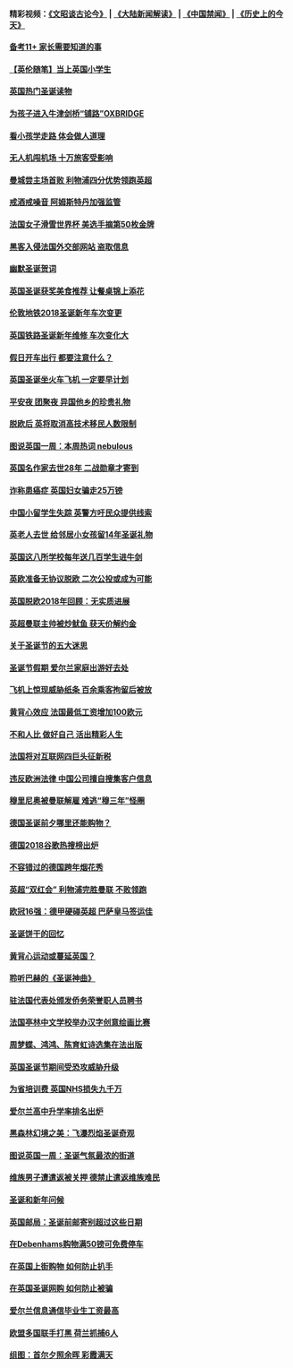 #### 精彩视频：[《文昭谈古论今》](https://github.com/gfw-breaker/wenzhao/blob/master/README.md?t=12270331) | [《大陆新闻解读》](https://github.com/gfw-breaker/ntdtv-comedy/blob/master/README.md?t=12270331) | [《中国禁闻》](https://github.com/gfw-breaker/ntdtv-news/blob/master/README.md?t=12270331) | [《历史上的今天》](https://github.com/gfw-breaker/today-in-history/blob/master/README.md?t=12270331) 

#### [备考11+ 家长需要知道的事](../pages/nsc974/n10934312.md?t=12270331) 

#### [【英伦随笔】当上英国小学生](../pages/nsc974/n10934305.md?t=12270331) 

#### [英国热门圣诞读物](../pages/nsc974/n10934285.md?t=12270331) 

#### [为孩子进入牛津剑桥“铺路”OXBRIDGE](../pages/nsc974/n10934233.md?t=12270331) 

#### [看小孩学走路 体会做人道理](../pages/nsc974/n10934169.md?t=12270331) 

#### [无人机闯机场  十万旅客受影响](../pages/nsc974/n10934028.md?t=12270331) 

#### [曼城尝主场首败 利物浦四分优势领跑英超](../pages/nsc974/n10932818.md?t=12270331) 

#### [戒酒戒噪音 阿姆斯特丹加强监管](../pages/nsc974/n10928070.md?t=12270331) 

#### [法国女子滑雪世界杯 美选手摘第50枚金牌](../pages/nsc974/n10927351.md?t=12270331) 

#### [黑客入侵法国外交部网站 盗取信息](../pages/nsc974/n10927269.md?t=12270331) 

#### [幽默圣诞贺词](../pages/nsc974/n10926672.md?t=12270331) 

#### [英国圣诞获奖美食推荐 让餐桌锦上添花](../pages/nsc974/n10926641.md?t=12270331) 

#### [伦敦地铁2018圣诞新年车次变更](../pages/nsc974/n10926629.md?t=12270331) 

#### [英国铁路圣诞新年维修 车次变化大](../pages/nsc974/n10926618.md?t=12270331) 

#### [假日开车出行 都要注意什么？](../pages/nsc974/n10926610.md?t=12270331) 

#### [英国圣诞坐火车飞机 一定要早计划](../pages/nsc974/n10926599.md?t=12270331) 

#### [平安夜 团聚夜 异国他乡的珍贵礼物](../pages/nsc974/n10925634.md?t=12270331) 

#### [脱欧后 英将取消高技术移民人数限制](../pages/nsc974/n10924981.md?t=12270331) 

#### [图说英国一周：本周热词 nebulous](../pages/nsc974/n10925020.md?t=12270331) 

#### [英国名作家去世28年 二战勋章才寄到](../pages/nsc974/n10925014.md?t=12270331) 

#### [诈称患癌症 英国妇女骗走25万镑](../pages/nsc974/n10925008.md?t=12270331) 

#### [中国小留学生失踪  英警方吁民众提供线索](../pages/nsc974/n10925001.md?t=12270331) 

#### [英老人去世 给邻居小女孩留14年圣诞礼物](../pages/nsc974/n10924997.md?t=12270331) 

#### [英国这八所学校每年送几百学生进牛剑](../pages/nsc974/n10924990.md?t=12270331) 

#### [英欧准备无协议脱欧 二次公投或成为可能](../pages/nsc974/n10923373.md?t=12270331) 

#### [英国脱欧2018年回顾：无实质进展](../pages/nsc974/n10923355.md?t=12270331) 

#### [英超曼联主帅被炒鱿鱼 获天价解约金](../pages/nsc974/n10922656.md?t=12270331) 

#### [关于圣诞节的五大迷思](../pages/nsc974/n10919864.md?t=12270331) 

#### [圣诞节假期 爱尔兰家庭出游好去处](../pages/nsc974/n10919966.md?t=12270331) 

#### [飞机上惊现威胁纸条 百余乘客拘留后被放](../pages/nsc974/n10920081.md?t=12270331) 

#### [黄背心效应 法国最低工资增加100欧元](../pages/nsc974/n10919737.md?t=12270331) 

#### [不和人比 做好自己 活出精彩人生](../pages/nsc974/n10920053.md?t=12270331) 

#### [法国将对互联网四巨头征新税](../pages/nsc974/n10919837.md?t=12270331) 

#### [违反欧洲法律 中国公司擅自搜集客户信息](../pages/nsc974/n10918199.md?t=12270331) 

#### [穆里尼奥被曼联解雇 难逃“穆三年”怪圈](../pages/nsc974/n10919101.md?t=12270331) 

#### [德国圣诞前夕哪里还能购物？](../pages/nsc974/n10918186.md?t=12270331) 

#### [德国2018谷歌热搜榜出炉](../pages/nsc974/n10918077.md?t=12270331) 

#### [不容错过的德国跨年烟花秀](../pages/nsc974/n10917989.md?t=12270331) 

#### [英超“双红会” 利物浦完胜曼联 不败领跑](../pages/nsc974/n10917557.md?t=12270331) 

#### [欧冠16强：德甲硬碰英超 巴萨皇马签运佳](../pages/nsc974/n10917207.md?t=12270331) 

#### [圣诞饼干的回忆](../pages/nsc974/n10916160.md?t=12270331) 

#### [黄背心运动或蔓延英国？](../pages/nsc974/n10915769.md?t=12270331) 

#### [聆听巴赫的《圣诞神曲》](../pages/nsc974/n10910868.md?t=12270331) 

#### [驻法国代表处颁发侨务荣誉职人员聘书](../pages/nsc974/n10912829.md?t=12270331) 

#### [法国亭林中文学校举办汉字创意绘画比赛](../pages/nsc974/n10912809.md?t=12270331) 

#### [周梦蝶、鸿鸿、陈育虹诗选集在法出版](../pages/nsc974/n10912778.md?t=12270331) 

#### [英国圣诞节期间受恐攻威胁升级](../pages/nsc974/n10911486.md?t=12270331) 

#### [为省培训费  英国NHS损失九千万](../pages/nsc974/n10911478.md?t=12270331) 

#### [爱尔兰高中升学率排名出炉](../pages/nsc974/n10910761.md?t=12270331) 

#### [黑森林幻境之美：飞瀑烈焰圣诞奇观](../pages/nsc974/n10909442.md?t=12270331) 

#### [图说英国一周：圣诞气氛最浓的街道](../pages/nsc974/n10909173.md?t=12270331) 

#### [维族男子遭遣返被关押 德禁止遣返维族难民](../pages/nsc974/n10908943.md?t=12270331) 

#### [圣诞和新年问候](../pages/nsc974/n10909160.md?t=12270331) 

#### [英国邮局：圣诞前邮寄别超过这些日期](../pages/nsc974/n10909151.md?t=12270331) 

#### [在Debenhams购物满50镑可免费停车](../pages/nsc974/n10909136.md?t=12270331) 

#### [在英国上街购物 如何防止扒手](../pages/nsc974/n10909106.md?t=12270331) 

#### [在英国圣诞网购 如何防止被骗](../pages/nsc974/n10909085.md?t=12270331) 

#### [爱尔兰信息通信毕业生工资最高](../pages/nsc974/n10908531.md?t=12270331) 

#### [欧盟多国联手打黑 荷兰抓捕6人](../pages/nsc974/n10908389.md?t=12270331) 

#### [组图：首尔夕照余晖 彩霞满天](../pages/nsc974/n10908293.md?t=12270331) 

